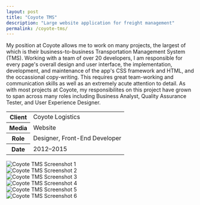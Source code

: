```yaml
---
layout: post
title: "Coyote TMS"
description: "Large website application for freight management"
permalink: /coyote-tms/
---
```


<section class="border-bottom-gray">
	<div class="grid-frame soft-sides hard@md">
		<div class="grid">
			<div class="grid-cell soft-triple-top soft-sides soft-triple-sides@md soft-triple-bottom@md 2/3@md">
				<p>My position at Coyote allows me to work on many projects, the largest of which is their business-to-business Transportation Management System (TMS). Working with a team of over 20 developers, I am responsible for every page's overall design and user interface, the implementation, development, and maintenance of the app's CSS framework and HTML, and the occassional copy-writing. This requires great team-working and communication skills as well as an extremely acute attention to detail. As with most projects at Coyote, my responsibilites on this project have grown to span across many roles including Business Analyst, Quality Assurance Tester, and User Experience Designer.</p>
			</div>
			<div class="grid-cell soft-sides soft-triple-bottom soft-double-top soft-triple-sides@md soft-triple-top@md 1/3@md">
				<table>
					<tbody>
						<tr>
							<th>Client</th>
							<td>Coyote Logistics</td>
						</tr>
						<tr></tr>
						<tr>
							<th>Media</th>
							<td>Website</td>
						</tr>
						<tr></tr>
						<tr>
							<th>Role</th>
							<td>Designer, Front-End Developer</td>
						</tr>
						<tr></tr>
						<tr>
							<th>Date</th>
							<td>2012–2015</td>
						</tr>
					</tbody>
				</table>
			</div>
		</div>
	</div>
</section>
<section class="border-bottom-gray bg-silver@md">
	<div class="grid-frame soft-triple-ends soft-double-sides soft-triple-sides@md">
		<div class="grid grid-with-gutter">
			<div class="grid-cell 1/2@md">
				<img src="https://jessetrippecdn.appspot.com/images/coyote-tms-1.png" alt="Coyote TMS Screenshot 1" class="project-img">
			</div>
			<div class="grid-cell 1/2@md">
				<img src="https://jessetrippecdn.appspot.com/images/coyote-tms-2.png" alt="Coyote TMS Screenshot 2" class="project-img">
			</div>
			<div class="grid-cell 1/2@md">
				<img src="https://jessetrippecdn.appspot.com/images/coyote-tms-3.png" alt="Coyote TMS Screenshot 3" class="project-img">
			</div>
			<div class="grid-cell 1/2@md">
				<img src="https://jessetrippecdn.appspot.com/images/coyote-tms-4.png" alt="Coyote TMS Screenshot 4" class="project-img">
			</div>
			<div class="grid-cell 1/2@md">
				<img src="https://jessetrippecdn.appspot.com/images/coyote-tms-5.png" alt="Coyote TMS Screenshot 5" class="project-img flush-bottom@md">
			</div>
			<div class="grid-cell 1/2@md">
				<img src="https://jessetrippecdn.appspot.com/images/coyote-tms-6.png" alt="Coyote TMS Screenshot 6" class="project-img flush-bottom">
			</div>
		</div>
	</div>
</section>
	